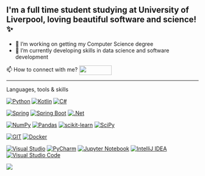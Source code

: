 ## I'm a full time student studying at University of Liverpool, loving beautiful software and science! ✨
- 👀 I’m working on getting my Computer Science degree
- 🌱 I’m currently developing skills in data science and software development 

📫 How to connect with me? 
[<img width=85 height=25 align=center src="https://img.shields.io/badge/Linkedin-%230077B5.svg?style=flat&logo=linkedin&logoColor=white">][linkedin]

---
Languages, tools & skills

[![Python](https://img.shields.io/badge/-Python-black?style=for-the-badge&logo=python)][python]
[![Kotlin](https://img.shields.io/badge/-Kotlin-F6891F?style=for-the-badge&logo=kotlin&logoColor=766DB2)][kotlin]
[![C#](https://img.shields.io/badge/c%23-766DB2.svg?style=for-the-badge&logo=c-sharp)][csharp]

[![Spring](https://img.shields.io/badge/-Spring-white?style=for-the-badge&logo=spring)][spring]
[![Spring Boot](https://img.shields.io/badge/-Spring%20Boot-white?style=for-the-badge&logo=spring-boot)][springBoot]
[![.Net](https://img.shields.io/badge/.NET-5C2D91?style=for-the-badge&logo=.net&logoColor=white)][dotnet]

[![NumPy](https://img.shields.io/badge/numpy-%23013243.svg?style=for-the-badge&logo=numpy&logoColor=white)][numpy]
[![Pandas](https://img.shields.io/badge/pandas-%23150458.svg?style=for-the-badge&logo=pandas&logoColor=white)][pandas]
[![scikit-learn](https://img.shields.io/badge/scikit--learn-%23F7931E.svg?style=for-the-badge&logo=scikit-learn&logoColor=white)][sklearn]
[![SciPy](https://img.shields.io/badge/SciPy-%230C55A5.svg?style=for-the-badge&logo=scipy&logoColor=%white)][scipy]

[![GIT](https://img.shields.io/badge/-Git-black?style=for-the-badge&logo=git)][git]
[![Docker](https://img.shields.io/badge/-Docker-black?style=for-the-badge&logo=docker)][docker]


[![Visual Studio](https://img.shields.io/badge/VisualStudio-5C2D91.svg?style=for-the-badge&logo=visual-studio&logoColor=white)][vs]
[![PyCharm](https://img.shields.io/badge/pycharm-143?style=for-the-badge&logo=pycharm&logoColor=black&color=black&labelColor=green)][pycharm]
[![Jupyter Notebook](https://img.shields.io/badge/jupyter-%23FA0F00.svg?style=for-the-badge&logo=jupyter&logoColor=white)][jupyter]
[![IntelliJ IDEA](https://img.shields.io/badge/IntelliJIDEA-000000.svg?style=for-the-badge&logo=intellij-idea&logoColor=white)][intellij]
[![Visual Studio Code](https://img.shields.io/badge/VS%20Code-0078d7.svg?style=for-the-badge&logo=visual-studio-code&logoColor=white)][vsCode]

<img src="https://github-readme-stats.vercel.app/api/top-langs/?username=tindiz&theme=white">

[linkedin]: https://www.linkedin.com/in/tin-dizdarevic/
[kotlin]: https://kotlinlang.org/
[csharp]: https://docs.microsoft.com/en-us/dotnet/csharp/
[python]: https://www.python.org/
[springBoot]: https://spring.io/projects/spring-boot
[spring]: https://spring.io/projects/spring-framework
[dotnet]: https://dotnet.microsoft.com/
[numpy]: https://numpy.org/
[pandas]: https://pandas.pydata.org/
[sklearn]: https://scikit-learn.org/stable/
[scipy]: https://www.scipy.org/
[git]: https://git-scm.com/
[docker]: https://www.docker.com/
[vs]: https://visualstudio.microsoft.com/
[pycharm]: https://www.jetbrains.com/pycharm/
[jupyter]: https://jupyter.org/
[intellij]: https://www.jetbrains.com//intellijidea/
[vsCode]: https://code.visualstudio.com/
